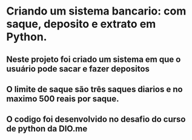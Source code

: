 ﻿# Criando um sistema bancario: com saque, deposito e extrato em Python.
 ## Neste projeto foi criado um sistema em que o usuário pode sacar e fazer depositos
 ## O limite de saque são três saques diarios e no maximo 500 reais por saque.
 ## O codigo foi desenvolvido no desafio do curso de python da DIO.me
 
